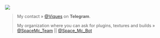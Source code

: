 <img src="https://github-readme-stats.vercel.app/api?username=Vicky8P&show_icons=true">

> My contact » [@Viques](https://t.me/Viques) on **Telegram**.
> 
> My organization where you can ask for plugins, textures and builds » [@SpaceMc_Team](https://t.me/SpaceMc_Team) || [@Space_Mc_Bot](https://t.me/Space_Mc_Bot)



